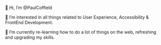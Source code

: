 👋 Hi, I’m @PaulCoffield

👀 I’m interested in all things related to User Experience, Accessibility & FrontEnd Development.

🌱 I’m currently re-learning how to do a lot of things on the web, refreshing and upgrading my skills.


<!---
PaulCoffield/PaulCoffield is a ✨ special ✨ repository because its `README.md` (this file) appears on your GitHub profile.
You can click the Preview link to take a look at your changes.
--->
